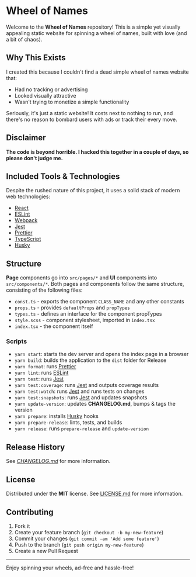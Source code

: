 # Wheel of Names

Welcome to the **Wheel of Names** repository! This is a simple yet visually appealing static website for spinning a wheel of names, built with love (and a bit of chaos). 

## Why This Exists

I created this because I couldn't find a dead simple wheel of names website that:
- Had no tracking or advertising
- Looked visually attractive
- Wasn't trying to monetize a simple functionality

Seriously, it's just a static website! It costs next to nothing to run, and there's no reason to bombard users with ads or track their every move.

## Disclaimer

**The code is beyond horrible. I hacked this together in a couple of days, so please don't judge me.**

## Included Tools & Technologies

Despite the rushed nature of this project, it uses a solid stack of modern web technologies:
- [React](https://react.dev/)
- [ESLint](https://eslint.org/)
- [Webpack](https://webpack.js.org/)
- [Jest](https://jestjs.io/)
- [Prettier](https://prettier.io/)
- [TypeScript](https://www.typescriptlang.org/)
- [Husky](https://typicode.github.io/husky/)

## Structure

**Page** components go into `src/pages/*` and **UI** components into `src/components/*`. Both pages and components follow the same structure, consisting of the following files:
- `const.ts` - exports the component `CLASS_NAME` and any other constants
- `props.ts` - provides `defaultProps` and `propTypes`
- `types.ts` - defines an interface for the component propTypes
- `style.scss` - component stylesheet, imported in `index.tsx`
- `index.tsx` - the component itself

### Scripts

- `yarn start`: starts the dev server and opens the index page in a browser
- `yarn build`: builds the application to the `dist` folder for Release
- `yarn format`: runs [Prettier](https://prettier.io/)
- `yarn lint`: runs [ESLint](https://eslint.org/)
- `yarn test`: runs [Jest](https://jestjs.io/)
- `yarn test:coverage`: runs [Jest](https://jestjs.io/) and outputs coverage results
- `yarn test:watch`: runs [Jest](https://jestjs.io/) and runs tests on changes
- `yarn test:snapshots`: runs [Jest](https://jestjs.io/) and updates snapshots
- `yarn update-version`: updates **CHANGELOG.md**, bumps & tags the version
- `yarn prepare`: installs [Husky](https://typicode.github.io/husky/) hooks
- `yarn prepare-release`: lints, tests, and builds
- `yarn release`: runs `prepare-release` and `update-version`

## Release History

See _[CHANGELOG.md](./CHANGELOG.md)_ for more information.

## License

Distributed under the **MIT** license. See [LICENSE.md](./LICENSE.md) for more information.

## Contributing

1. Fork it
2. Create your feature branch (`git checkout -b my-new-feature`)
3. Commit your changes (`git commit -am 'Add some feature'`)
4. Push to the branch (`git push origin my-new-feature`)
5. Create a new Pull Request

[npm-image]: https://img.shields.io/npm/v/@f3rno64/react-ts-template.svg?style=flat-square
[npm-url]: https://npmjs.org/package/@f3rno64/react-ts-template
[npm-downloads]: https://img.shields.io/npm/dm/@f3rno64/react-ts-template.svg?style=flat-square

---

Enjoy spinning your wheels, ad-free and hassle-free!
